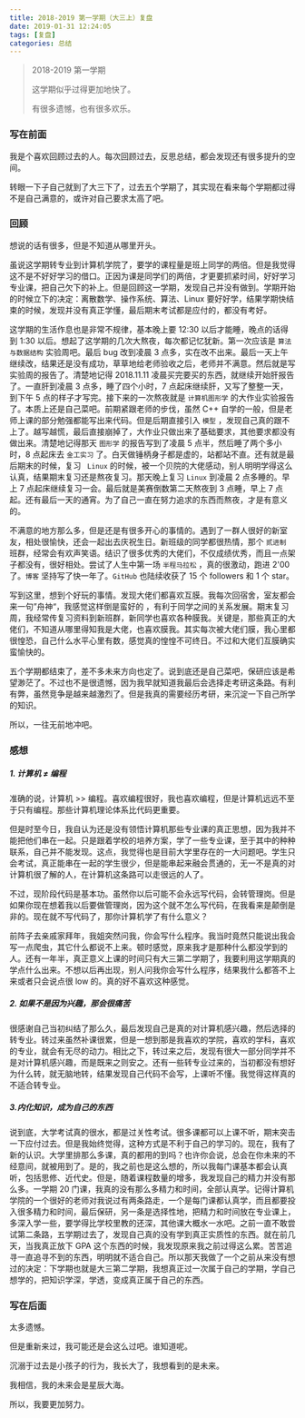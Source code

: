 ```yaml
---
title: 2018-2019 第一学期（大三上）复盘
date: 2019-01-31 12:24:05
tags: [复盘]
categories: 总结
---
```


> 2018-2019 第一学期
>
> 这学期似乎过得更加地快了。
>
> 有很多遗憾，也有很多欢乐。

<!--more-->

### 写在前面

我是个喜欢回顾过去的人。每次回顾过去，反思总结，都会发现还有很多提升的空间。

转眼一下子自己就到了大三下了，过去五个学期了，其实现在看来每个学期都过得不是自己满意的，或许对自己要求太高了吧。

### 回顾

想说的话有很多，但是不知道从哪里开头。

虽说这学期转专业到计算机学院了，要学的课程量是班上同学的两倍。但是我觉得这不是不好好学习的借口。正因为课是同学们的两倍，才更要抓紧时间，好好学习专业课，把自己欠下的补上。但是回顾这一学期，发现自己并没有做到。学期开始的时候立下的决定：离散数学、操作系统、算法、Linux 要好好学，结果学期快结束的时候，发现并没有真正学懂，最后期末考试都是应付的，都没有考好。

这学期的生活作息也是非常不规律，基本晚上要 12:30 以后才能睡，晚点的话得到 1:30 以后。想起了这学期的几次大熬夜，每次都记忆犹新。第一次应该是 `算法与数据结构` 实验周吧。最后 bug 改到凌晨 3 点多，实在改不出来。最后一天上午继续改，结果还是没有成功，草草地给老师验收之后，老师并不满意。然后就是写实验周的报告了。清楚地记得 2018.11.11 凌晨买完要买的东西，就继续开始肝报告了。一直肝到凌晨 3 点多，睡了四个小时，7 点起床继续肝，又写了整整一天，到下午 5 点的样子才写完。接下来的一次熬夜就是 `计算机图形学` 的大作业实验报告了。本质上还是自己菜吧。前期紧跟老师的步伐，虽然 C++ 自学的一般，但是老师上课的部分勉强都能写出来代码。但是后期直接引入 `模型` ，发现自己真的跟不上了。越写越慌，最后直接崩掉了，大作业只做出来了基础要求，其他要求都没有做出来。清楚地记得那天 `图形学` 的报告写到了凌晨 5 点半，然后睡了两个多小时，8 点起床去 `金工实习` 了。白天做锤柄身子都是虚的，站都站不直。还有就是最后期末的时候，复习 ` Linux` 的时候，被一个贝院的大佬感动，别人明明学得这么认真，结果期末复习还是熬夜复习。那天晚上复习 `Linux` 到凌晨 2 点多睡的。早上 7 点起床继续复习一会。最后就是美赛倒数第二天熬夜到 3 点睡，早上 7 点起。还有最后一天的通宵。为了自己一直在努力追求的东西而熬夜，才是有意义的。

 不满意的地方那么多，但是还是有很多开心的事情的。遇到了一群人很好的新室友，相处很愉快，还会一起出去庆祝生日。新班级的同学都很热情，那个 `贰进制` 班群，经常会有欢声笑语。结识了很多优秀的大佬们，不仅成绩优秀，而且一点架子都没有，很好相处。尝试了人生中第一场 `半程马拉松` ，真的很激动，跑进 2'00 了。`博客` 坚持写了快一年了。`GitHub` 也陆续收获了 15 个 followers 和 1 个 star。

写到这里，想到个好玩的事情。发现大佬们都喜欢互膜。我每次回宿舍，室友都会来一句”舟神“，我感觉这样倒是蛮好的 ，有利于同学之间的关系发展。期末复习周，我经常传复习资料到新班群，新同学也喜欢各种膜我。关键是，那些真正的大佬们，不知道从哪里得知我是大佬，也喜欢膜我。其实每次被大佬们膜，我心里都很惶恐，自己什么水平心里有数，感觉真的惶惶不可终日。不过和大佬们互膜确实蛮愉快的。

五个学期都结束了，差不多未来方向也定了。说到底还是自己菜吧，保研应该是希望渺茫了。不过也不是很遗憾，因为我早就知道我最后会选择走考研这条路。有利有弊，虽然竞争是越来越激烈了。但是我真的需要经历考研，来沉淀一下自己所学的知识。

所以，一往无前地冲吧。

### 感想

##### 1. 计算机 ≠ 编程

准确的说，计算机 >> 编程。喜欢编程很好，我也喜欢编程，但是计算机远远不至于只有编程。那些计算机理论体系比代码更重要。

但是时至今日，我自认为还是没有领悟计算机那些专业课的真正思想，因为我并不能把他们串在一起。只是跟着学校的培养方案，学了一些专业课，至于其中的种种联系，自己并不能发现。这点，我觉得也是目前大学里存在的一大问题吧。学生只会考试，真正能串在一起的学生很少，但是能串起来融会贯通的，无一不是真的对计算机很了解的人，在计算机这条路可以走很远的人了。

不过，现阶段代码是基本功。虽然你以后可能不会永远写代码，会转管理岗。但是如果你现在想着我以后要做管理岗，因为这个就不怎么写代码，在我看来是颠倒是非的。现在就不写代码了，那你计算机学了有什么意义？

前阵子去亲戚家拜年，我姐突然问我，你会写什么程序。我当时竟然只能说出我会写一点爬虫，其它什么都说不上来。顿时感觉，原来我才是那种什么都没学到的人。还有一年半，真正意义上课的时间只有大三第二学期了，我要利用这学期真的学点什么出来。不想以后再出现，别人问我你会写什么程序，结果我什么都答不上来或者只会说点很 low 的。真的好不喜欢这种感觉。

##### 2. 如果不是因为兴趣，那会很痛苦

很感谢自己当初纠结了那么久，最后发现自己是真的对计算机感兴趣，然后选择的转专业。转过来虽然补课很累，但是一想到那是我喜欢的学院，喜欢的学科，喜欢的专业，就会有无尽的动力。相比之下，转过来之后，发现有很大一部分同学并不是对计算机感兴趣，而是既来之则安之。还有一些转专业过来的，当初都没有想好为什么转，就无脑地转，结果发现自己代码不会写，上课听不懂。我觉得这样真的不适合转专业。

##### 3.内化知识，成为自己的东西

说到底，大学考试真的很水，都是过关性考试。很多课都可以上课不听，期末突击一下应付过去。但是我始终觉得，这种方式是不利于自己的学习的。现在，我有了新的认识。大学里排那么多课，真的都用的到吗？也许你会说，总会在你未来的不经意间，就被用到了。是的，我之前也是这么想的，所以我每门课基本都会认真听，包括思修、近代史。但是，随着课程数量的增多，我发现自己的精力并没有那么多。一学期 20 门课，我真的没有那么多精力和时间，全部认真学。记得计算机学院的一个很好的老师对我说过有两条路走，一个是每门课都认真学，而且都要投入很多精力和时间，最后保研，另一条是选择性地，把精力和时间放在专业课上，多深入学一些，要学得比学校里教的还深，其他课大概水一水吧。之前一直不敢尝试第二条路，五学期过去了，发现自己真的没有学到真正实质性的东西。就在前几天，当我真正放下 GPA 这个东西的时候，我发现原来我之前过得这么累。苦苦追寻一直追寻不到的东西，明明就不适合自己。所以那天我做了一个之前从来没有想过的决定：下学期也就是大三第二学期，我想真正过一次属于自己的学期，学自己想学的，把知识学深，学透，变成真正属于自己的东西。

### 写在后面

太多遗憾。

但是重新来过，我可能还是会这么过吧。谁知道呢。

沉溺于过去是小孩子的行为，我长大了，我想看到的是未来。

我相信，我的未来会是星辰大海。

所以，我要更加努力。